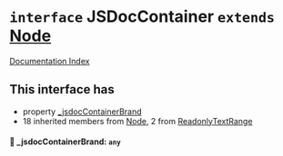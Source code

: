 # `interface` JSDocContainer `extends` [Node](../interface.Node/README.md)

[Documentation Index](../README.md)

## This interface has

- property [\_jsdocContainerBrand](#-_jsdoccontainerbrand-any)
- 18 inherited members from [Node](../interface.Node/README.md), 2 from [ReadonlyTextRange](../interface.ReadonlyTextRange/README.md)


#### 📄 \_jsdocContainerBrand: `any`



